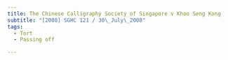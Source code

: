 ```yaml
---
title: The Chinese Calligraphy Society of Singapore v Khoo Seng Kong
subtitle: "[2008] SGHC 121 / 30\_July\_2008"
tags:
  - Tort
  - Passing off

---
```


